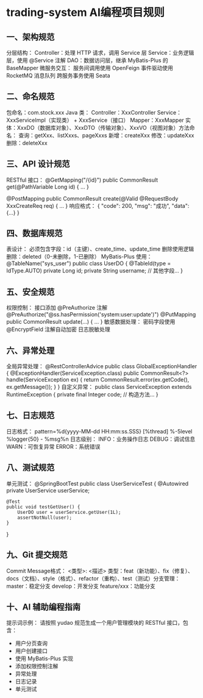 # trading-system AI编程项目规则
## 一、架构规范
​​分层结构​​：
Controller：处理 HTTP 请求，调用 Service 层
Service：业务逻辑层，使用 @Service 注解
DAO：数据访问层，继承 MyBatis-Plus 的 BaseMapper
​​微服务交互​​：
服务间调用使用 OpenFeign
事件驱动使用 RocketMQ 消息队列
跨服务事务使用 Seata
## 二、命名规范
包命名：com.stock.xxx
​​Java 类​​：
Controller：XxxController
Service：XxxServiceImpl（实现类） + XxxService（接口）
Mapper：XxxMapper
实体：XxxDO（数据库对象）、XxxDTO（传输对象）、XxxVO（视图对象）
​​方法命名​​：
查询：getXxx、listXxxs、pageXxxs
新增：createXxx
修改：updateXxx
删除：deleteXxx
## 三、API 设计规范
​​RESTful 接口​​：
@GetMapping("/{id}")
public CommonResult<XxxVO> get(@PathVariable Long id) { ... }

@PostMapping
public CommonResult<Long> create(@Valid @RequestBody XxxCreateReq req) { ... }
​​响应格式​​：
{
  "code": 200,
  "msg": "成功",
  "data": {...}
}
## 四、数据库规范
​​表设计​​：
必须包含字段：id（主键）、create_time、update_time
删除使用逻辑删除：deleted（0-未删除，1-已删除）
​​MyBatis-Plus 使用​​：
@TableName("sys_user")
public class UserDO {
    @TableId(type = IdType.AUTO)
    private Long id;
    private String username;
    // 其他字段...
}
## 五、安全规范
​​权限控制​​：
接口添加 @PreAuthorize 注解
@PreAuthorize("@ss.hasPermission('system:user:update')")
@PutMapping
public CommonResult<Boolean> update(...) { ... }
​​敏感数据处理​​：
密码字段使用 @EncryptField 注解自动加密
日志脱敏处理
## 六、异常处理
​​全局异常处理​​：
@RestControllerAdvice
public class GlobalExceptionHandler {
    @ExceptionHandler(ServiceException.class)
    public CommonResult<?> handle(ServiceException ex) {
        return CommonResult.error(ex.getCode(), ex.getMessage());
    }
}
​​自定义异常​​：
public class ServiceException extends RuntimeException {
    private final Integer code;
    // 构造方法...
}
## 七、日志规范
​​日志格式​​：
pattern=%d{yyyy-MM-dd HH:mm:ss.SSS} [%thread] %-5level %logger{50} - %msg%n
​​日志级别​​：
INFO：业务操作日志
DEBUG：调试信息
WARN：可恢复异常
ERROR：系统错误
## 八、测试规范
​​单元测试​​：
@SpringBootTest
public class UserServiceTest {
    @Autowired
    private UserService userService;
    
    @Test
    public void testGetUser() {
        UserDO user = userService.getUser(1L);
        assertNotNull(user);
    }
}
## 九、Git 提交规范
​​Commit Message格式​​：
<类型>: <描述>
类型：feat（新功能）、fix（修复）、docs（文档）、style（格式）、refactor（重构）、test（测试）
​​分支管理​​：
master：稳定分支
develop：开发分支
feature/xxx：功能分支
## 十、AI 辅助编程指南
​​提示词示例​​：
请按照 yudao 规范生成一个用户管理模块的 RESTful 接口，包含：
- 用户分页查询
- 用户创建接口
- 使用 MyBatis-Plus 实现
- 添加权限控制注解
- 异常处理
- 日志记录
- 单元测试
